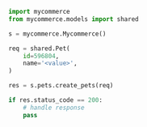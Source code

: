 <!-- Start SDK Example Usage [usage] -->
```python
import mycommerce
from mycommerce.models import shared

s = mycommerce.Mycommerce()

req = shared.Pet(
    id=596804,
    name='<value>',
)

res = s.pets.create_pets(req)

if res.status_code == 200:
    # handle response
    pass
```
<!-- End SDK Example Usage [usage] -->